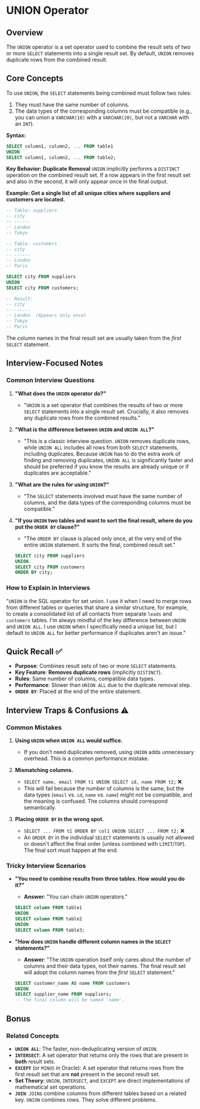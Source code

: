 # UNION Operator

## Overview
The `UNION` operator is a set operator used to combine the result sets of two or more `SELECT` statements into a single result set. By default, `UNION` removes duplicate rows from the combined result.

## Core Concepts

To use `UNION`, the `SELECT` statements being combined must follow two rules:
1.  They must have the same number of columns.
2.  The data types of the corresponding columns must be compatible (e.g., you can union a `VARCHAR(10)` with a `VARCHAR(20)`, but not a `VARCHAR` with an `INT`).

**Syntax:**
```sql
SELECT column1, column2, ... FROM table1
UNION
SELECT column1, column2, ... FROM table2;
```

**Key Behavior: Duplicate Removal**
`UNION` implicitly performs a `DISTINCT` operation on the combined result set. If a row appears in the first result set and also in the second, it will only appear once in the final output.

**Example: Get a single list of all unique cities where suppliers and customers are located.**
```sql
-- Table: suppliers
-- city
-- ------
-- London
-- Tokyo

-- Table: customers
-- city
-- ------
-- London
-- Paris

SELECT city FROM suppliers
UNION
SELECT city FROM customers;

-- Result:
-- city
-- ------
-- London  (Appears only once)
-- Tokyo
-- Paris
```

The column names in the final result set are usually taken from the *first* `SELECT` statement.

## Interview-Focused Notes

### Common Interview Questions

1.  **"What does the `UNION` operator do?"**
    -   "`UNION` is a set operator that combines the results of two or more `SELECT` statements into a single result set. Crucially, it also removes any duplicate rows from the combined results."

2.  **"What is the difference between `UNION` and `UNION ALL`?"**
    -   "This is a classic interview question. `UNION` removes duplicate rows, while `UNION ALL` includes all rows from both `SELECT` statements, including duplicates. Because `UNION` has to do the extra work of finding and removing duplicates, `UNION ALL` is significantly faster and should be preferred if you know the results are already unique or if duplicates are acceptable."

3.  **"What are the rules for using `UNION`?"**
    -   "The `SELECT` statements involved must have the same number of columns, and the data types of the corresponding columns must be compatible."

4.  **"If you `UNION` two tables and want to sort the final result, where do you put the `ORDER BY` clause?"**
    -   "The `ORDER BY` clause is placed only once, at the very end of the entire `UNION` statement. It sorts the final, combined result set."
    ```sql
    SELECT city FROM suppliers
    UNION
    SELECT city FROM customers
    ORDER BY city;
    ```

### How to Explain in Interviews
"`UNION` is the SQL operator for set union. I use it when I need to merge rows from different tables or queries that share a similar structure, for example, to create a consolidated list of all contacts from separate `leads` and `customers` tables. I'm always mindful of the key difference between `UNION` and `UNION ALL`. I use `UNION` when I specifically need a unique list, but I default to `UNION ALL` for better performance if duplicates aren't an issue."

## Quick Recall ✅

-   **Purpose**: Combines result sets of two or more `SELECT` statements.
-   **Key Feature**: **Removes duplicate rows** (implicitly `DISTINCT`).
-   **Rules**: Same number of columns, compatible data types.
-   **Performance**: Slower than `UNION ALL` due to the duplicate removal step.
-   **`ORDER BY`**: Placed at the end of the entire statement.

## Interview Traps & Confusions ⚠️

### Common Mistakes

1.  **Using `UNION` when `UNION ALL` would suffice.**
    -   If you don't need duplicates removed, using `UNION` adds unnecessary overhead. This is a common performance mistake.

2.  **Mismatching columns.**
    -   `SELECT name, email FROM t1 UNION SELECT id, name FROM t2;` ❌
    -   This will fail because the number of columns is the same, but the data types (`email` vs. `id`, `name` vs. `name`) might not be compatible, and the meaning is confused. The columns should correspond semantically.

3.  **Placing `ORDER BY` in the wrong spot.**
    -   `SELECT ... FROM t1 ORDER BY col1 UNION SELECT ... FROM t2;` ❌
    -   An `ORDER BY` in the individual `SELECT` statements is usually not allowed or doesn't affect the final order (unless combined with `LIMIT`/`TOP`). The final sort must happen at the end.

### Tricky Interview Scenarios

-   **"You need to combine results from three tables. How would you do it?"**
    -   **Answer**: "You can chain `UNION` operators."
    ```sql
    SELECT column FROM table1
    UNION
    SELECT column FROM table2
    UNION
    SELECT column FROM table3;
    ```

-   **"How does `UNION` handle different column names in the `SELECT` statements?"**
    -   **Answer**: "The `UNION` operation itself only cares about the number of columns and their data types, not their names. The final result set will adopt the column names from the *first* `SELECT` statement."
    ```sql
    SELECT customer_name AS name FROM customers
    UNION
    SELECT supplier_name FROM suppliers;
    -- The final column will be named 'name'.
    ```

## Bonus

### Related Concepts
-   **`UNION ALL`**: The faster, non-deduplicating version of `UNION`.
-   **`INTERSECT`**: A set operator that returns only the rows that are present in **both** result sets.
-   **`EXCEPT`** (or `MINUS` in Oracle): A set operator that returns rows from the first result set that are **not** present in the second result set.
-   **Set Theory**: `UNION`, `INTERSECT`, and `EXCEPT` are direct implementations of mathematical set operations.
-   **`JOIN`**: `JOIN`s combine columns from different tables based on a related key. `UNION` combines rows. They solve different problems.
